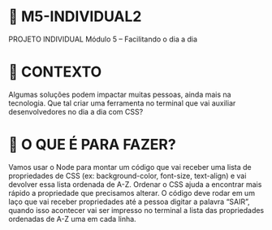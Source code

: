 # 🔴 M5-INDIVIDUAL2
 PROJETO INDIVIDUAL Módulo 5 – Facilitando o dia a dia
 
 # 🔴 CONTEXTO
Algumas soluções podem impactar muitas pessoas, ainda mais na tecnologia. Que tal criar uma ferramenta no terminal que vai auxiliar desenvolvedores no dia a dia com CSS?

# 🔴 O QUE É PARA FAZER?
Vamos usar o Node para montar um código que vai receber uma lista de propriedades de CSS (ex: background-color, font-size, text-align) e vai devolver essa lista ordenada de A-Z. Ordenar o CSS ajuda a encontrar mais rápido a propriedade que precisamos alterar.
O código deve rodar em um laço que vai receber propriedades até a pessoa digitar a palavra “SAIR”, quando isso acontecer vai ser impresso no terminal a lista das propriedades ordenadas de A-Z uma em cada linha.

